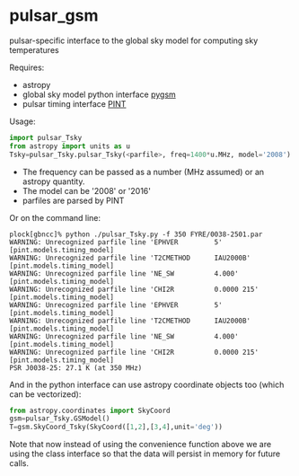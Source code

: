 # pulsar_gsm
pulsar-specific interface to the global sky model for computing sky temperatures

Requires:
 * astropy
 * global sky model python interface [pygsm](https://github.com/telegraphic/PyGSM)
 * pulsar timing interface [PINT](https://github.com/nanograv/PINT)
 
Usage:
```python
import pulsar_Tsky
from astropy import units as u
Tsky=pulsar_Tsky.pulsar_Tsky(<parfile>, freq=1400*u.MHz, model='2008')
```

 * The frequency can be passed as a number (MHz assumed) or an astropy quantity.
 * The model can be '2008' or '2016'
 * parfiles are parsed by PINT
 
Or on the command line:
```
plock[gbncc]% python ./pulsar_Tsky.py -f 350 FYRE/0038-2501.par
WARNING: Unrecognized parfile line 'EPHVER         5' [pint.models.timing_model]
WARNING: Unrecognized parfile line 'T2CMETHOD      IAU2000B' [pint.models.timing_model]
WARNING: Unrecognized parfile line 'NE_SW          4.000' [pint.models.timing_model]
WARNING: Unrecognized parfile line 'CHI2R          0.0000 215' [pint.models.timing_model]
WARNING: Unrecognized parfile line 'EPHVER         5' [pint.models.timing_model]
WARNING: Unrecognized parfile line 'T2CMETHOD      IAU2000B' [pint.models.timing_model]
WARNING: Unrecognized parfile line 'NE_SW          4.000' [pint.models.timing_model]
WARNING: Unrecognized parfile line 'CHI2R          0.0000 215' [pint.models.timing_model]
PSR J0038-25: 27.1 K (at 350 MHz)
```
 
And in the python interface can use astropy coordinate objects too (which can be vectorized):
```python
from astropy.coordinates import SkyCoord
gsm=pulsar_Tsky.GSModel()
T=gsm.SkyCoord_Tsky(SkyCoord([1,2],[3,4],unit='deg'))
```
Note that now instead of using the convenience function above we are using the class interface so that the data will persist in memory for future calls.


